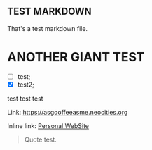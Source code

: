 
## TEST MARKDOWN

That's a test markdown file.

# ANOTHER GIANT TEST

- [ ] test;
- [x] test2;

~~test test test~~

Link: <https://asgooffeeasme.neocities.org>

Inline link: [Personal WebSite](https://asgooffeeasme.neocities.org)

> Quote test.
